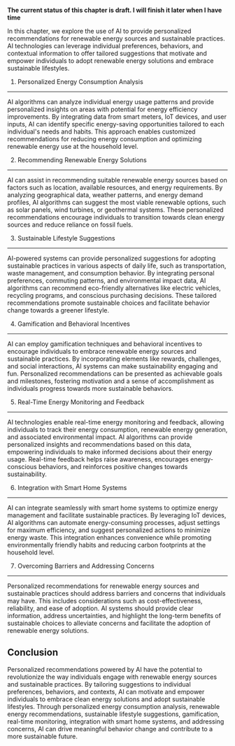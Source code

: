 **The current status of this chapter is draft. I will finish it later when I have time**

In this chapter, we explore the use of AI to provide personalized recommendations for renewable energy sources and sustainable practices. AI technologies can leverage individual preferences, behaviors, and contextual information to offer tailored suggestions that motivate and empower individuals to adopt renewable energy solutions and embrace sustainable lifestyles.

1. Personalized Energy Consumption Analysis
-------------------------------------------

AI algorithms can analyze individual energy usage patterns and provide personalized insights on areas with potential for energy efficiency improvements. By integrating data from smart meters, IoT devices, and user inputs, AI can identify specific energy-saving opportunities tailored to each individual's needs and habits. This approach enables customized recommendations for reducing energy consumption and optimizing renewable energy use at the household level.

2. Recommending Renewable Energy Solutions
------------------------------------------

AI can assist in recommending suitable renewable energy sources based on factors such as location, available resources, and energy requirements. By analyzing geographical data, weather patterns, and energy demand profiles, AI algorithms can suggest the most viable renewable options, such as solar panels, wind turbines, or geothermal systems. These personalized recommendations encourage individuals to transition towards clean energy sources and reduce reliance on fossil fuels.

3. Sustainable Lifestyle Suggestions
------------------------------------

AI-powered systems can provide personalized suggestions for adopting sustainable practices in various aspects of daily life, such as transportation, waste management, and consumption behavior. By integrating personal preferences, commuting patterns, and environmental impact data, AI algorithms can recommend eco-friendly alternatives like electric vehicles, recycling programs, and conscious purchasing decisions. These tailored recommendations promote sustainable choices and facilitate behavior change towards a greener lifestyle.

4. Gamification and Behavioral Incentives
-----------------------------------------

AI can employ gamification techniques and behavioral incentives to encourage individuals to embrace renewable energy sources and sustainable practices. By incorporating elements like rewards, challenges, and social interactions, AI systems can make sustainability engaging and fun. Personalized recommendations can be presented as achievable goals and milestones, fostering motivation and a sense of accomplishment as individuals progress towards more sustainable behaviors.

5. Real-Time Energy Monitoring and Feedback
-------------------------------------------

AI technologies enable real-time energy monitoring and feedback, allowing individuals to track their energy consumption, renewable energy generation, and associated environmental impact. AI algorithms can provide personalized insights and recommendations based on this data, empowering individuals to make informed decisions about their energy usage. Real-time feedback helps raise awareness, encourages energy-conscious behaviors, and reinforces positive changes towards sustainability.

6. Integration with Smart Home Systems
--------------------------------------

AI can integrate seamlessly with smart home systems to optimize energy management and facilitate sustainable practices. By leveraging IoT devices, AI algorithms can automate energy-consuming processes, adjust settings for maximum efficiency, and suggest personalized actions to minimize energy waste. This integration enhances convenience while promoting environmentally friendly habits and reducing carbon footprints at the household level.

7. Overcoming Barriers and Addressing Concerns
----------------------------------------------

Personalized recommendations for renewable energy sources and sustainable practices should address barriers and concerns that individuals may have. This includes considerations such as cost-effectiveness, reliability, and ease of adoption. AI systems should provide clear information, address uncertainties, and highlight the long-term benefits of sustainable choices to alleviate concerns and facilitate the adoption of renewable energy solutions.

Conclusion
----------

Personalized recommendations powered by AI have the potential to revolutionize the way individuals engage with renewable energy sources and sustainable practices. By tailoring suggestions to individual preferences, behaviors, and contexts, AI can motivate and empower individuals to embrace clean energy solutions and adopt sustainable lifestyles. Through personalized energy consumption analysis, renewable energy recommendations, sustainable lifestyle suggestions, gamification, real-time monitoring, integration with smart home systems, and addressing concerns, AI can drive meaningful behavior change and contribute to a more sustainable future.
